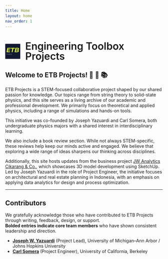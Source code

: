 ```yaml
---
title: Home
layout: home
nav_order: 1
---
```


<h1 style="display: flex; align-items: center; gap: 16px; margin-bottom: 1rem;">
  <img src="/assets/image/ETBLogo.jpg" alt="ETB Logo" style="height: 48px; vertical-align: middle;">
  <span style="font-weight: 600; font-size: 2rem; line-height: 1;">Engineering Toolbox Projects</span>
</h1>

## Welcome to ETB Projects! 👋 🔭 📚

ETB Projects is a STEM-focused collaborative project shaped by our shared passion for knowledge. Our topics range from string theory to solid-state physics, and this site serves as a living archive of our academic and professional development. We primarily focus on theoretical and applied physics, including a range of simulations and hands-on tools.

This initiative was co-founded by Joseph Yazuardi and Carl Somera, both undergraduate physics majors with a shared interest in interdisciplinary learning.

We also include a book review section. While not always STEM-specific, these reviews help keep our minds active and engaged. We believe that exploring a wide range of ideas sharpens our thinking across disciplines.

Additionally, this site hosts updates from the business project [JW Analytics Cikarang & Co.](https://www.linkedin.com/company/jw-analytics-cikarang-co), which showcases 3D model development using SketchUp. Led by Joseph Yazuardi in the role of Project Engineer, the initiative focuses on architectural and real estate planning in Indonesia, with an emphasis on applying data analytics for design and process optimization.

---
## Contributors

We gratefully acknowledge those who have contributed to ETB Projects through writing, feedback, design, or support.  
**Bolded entries indicate core team members** who have shown consistent leadership and direction.

- [**Joseph W. Yazuardi**](https://www.linkedin.com/in/yazuardi/) (Project Lead), University of Michigan–Ann Arbor / Johns Hopkins University  
- [**Carl Somera**](https://www.linkedin.com/in/carl-somera-511489357/) (Project Engineer), University of California, Berkeley

